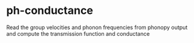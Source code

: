 # ph-conductance
Read the group velocities and phonon frequencies from phonopy output and compute the transmission function and conductance
